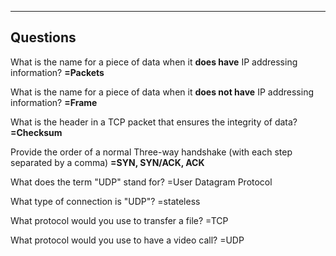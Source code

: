 


---
## **Questions**

What is the name for a piece of data when it **does have** IP addressing information?
**=Packets**

What is the name for a piece of data when it **does not have** IP addressing information?
**=Frame**

What is the header in a TCP packet that ensures the integrity of data?
**=Checksum**

Provide the order of a normal Three-way handshake (with each step separated by a comma)
**=SYN, SYN/ACK, ACK**

What does the term "UDP" stand for?
=User Datagram Protocol

What type of connection is "UDP"?
=stateless

What protocol would you use to transfer a file?
=TCP

What protocol would you use to have a video call?
=UDP